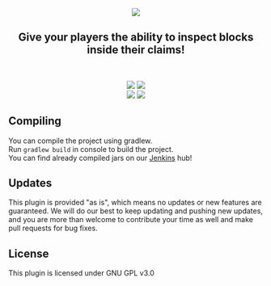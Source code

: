 <p align="center">
<img src="https://bg-software.com/imgs/wildinspect-logo.png" />
<h2 align="center">Give your players the ability to inspect blocks inside their claims!</h2>
</p>
<br>
<p align="center">
<a href="https://bg-software.com/discord/"><img src="https://img.shields.io/discord/293212540723396608?color=7289DA&label=Discord&logo=discord&logoColor=7289DA&link=https://bg-software.com/discord/"></a>
<a href="https://bg-software.com/patreon/"><img src="https://img.shields.io/badge/-Support_on_Patreon-F96854.svg?logo=patreon&style=flat&logoColor=white&link=https://bg-software.com/patreon/"></a><br>
<a href=""><img src="https://img.shields.io/maintenance/yes/2025"></a>
<a href="https://www.codacy.com/gh/BG-Software-LLC/WildInspect/dashboard?utm_source=github.com&amp;utm_medium=referral&amp;utm_content=BG-Software-LLC/WildInspect&amp;utm_campaign=Badge_Grade"><img src="https://app.codacy.com/project/badge/Grade/4ef846e240884882a8e0697f8c07ea26"/></a>
</p>

## Compiling

You can compile the project using gradlew.<br>
Run `gradlew build` in console to build the project.<br>
You can find already compiled jars on our [Jenkins](https://hub.bg-software.com/) hub!<br>

## Updates

This plugin is provided "as is", which means no updates or new features are guaranteed. We will do our best to keep 
updating and pushing new updates, and you are more than welcome to contribute your time as well and make pull requests
for bug fixes. 

## License

This plugin is licensed under GNU GPL v3.0
